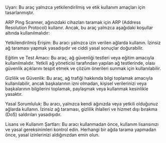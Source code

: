 Uyarı:
Bu araç yalnızca yetkilendirilmiş ve etik kullanım amaçları için tasarlanmıştır.

ARP Ping Scanner, ağınızdaki cihazları taramak için ARP (Address Resolution Protocol) kullanır. Ancak, bu araç yalnızca aşağıdaki koşullar altında kullanılmalıdır:

Yetkilendirilmiş Erişim: Bu aracı yalnızca izin verilen ağlarda kullanın. İzinsiz ağ taraması yapmak yasadışıdır ve ciddi yasal sonuçlar doğurabilir.

Eğitim ve Test Amacı: Bu araç, ağ güvenliği testleri veya eğitim amacıyla kullanılmalıdır. Yetkili ağ yöneticisi tarafından yapılan ağ testlerinde, olası güvenlik açıklarını tespit etmek ve çözüm önerileri sunmak için kullanılabilir.

Gizlilik ve Güvenlik: Bu araç, ağ trafiği hakkında bilgi toplamak amacıyla kullanılabilir, ancak başkalarının izni olmadan, kişisel verilerinizi veya başkalarının bilgilerini toplamak, paylaşmak veya kullanmak kesinlikle yasaktır.

Yasal Sorumluluk: Bu aracı, yalnızca kendi ağınızda veya yetkili olduğunuz ağlarda kullanın. İzinsiz ağ taraması, gizlilik ihlalleri ve hizmet dışı bırakma (DoS) saldırıları yasadışıdır.

Lisans ve Kullanım Şartları: Bu aracı kullanmadan önce, kullanım lisansınızı ve yasal gereksinimleri kontrol edin. Herhangi bir ağda tarama yapmadan önce, yasal izinlerinizi aldığınızdan emin olun.

